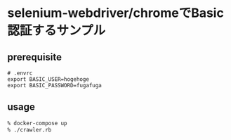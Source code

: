 selenium-webdriver/chromeでBasic認証するサンプル
===

## prerequisite

```
# .envrc
export BASIC_USER=hogehoge
export BASIC_PASSWORD=fugafuga
```

## usage

```zsh
% docker-compose up
% ./crawler.rb
```
